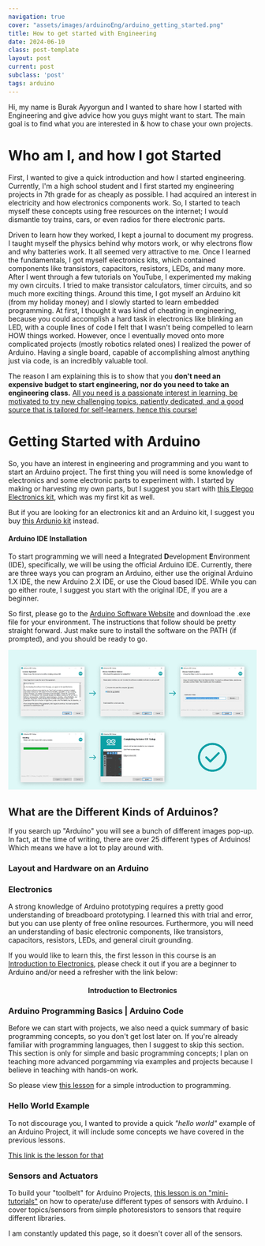 ```yaml
---
navigation: true
cover: "assets/images/arduinoEng/arduino_getting_started.png"
title: How to get started with Engineering
date: 2024-06-10
class: post-template
layout: post
current: post
subclass: 'post'
tags: arduino
---
```


Hi, my name is Burak Ayyorgun and I wanted to share how I started with Engineering and give advice how you guys might want to start. The main goal is to find what you are interested in & how to chase your own projects. 

# Who am I, and how I got Started
First, I wanted to give a quick introduction and how I started engineering. Currently, I'm a high school student and I first started my engineering projects in 7th grade for as cheaply as possible. I had acquired an interest in electricity and how electronics components work. So, I started to teach myself these concepts using free resources on the internet; I would dismantle toy trains, cars, or even radios for there electronic parts. 

Driven to learn how they worked, I kept a journal to document my progress. I taught myself the physics behind why motors work, or why electrons flow and why batteries work. It all seemed very attractive to me. Once I learned the fundamentals, I got myself electronics kits, which contained components like transistors, capacitors, resistors, LEDs, and many more. After I went through a few tutorials on YouTube, I experimented my making my own circuits. I tried to make transistor calculators, timer circuits, and so much more exciting things. Around this time, I got myself an Arduino kit (from my holiday money) and I slowly started to learn embedded programming. At first, I thought it was kind of cheating in engineering, because you could accomplish a hard task in electronics like blinking an LED, with a couple lines of code I felt that I wasn't being compelled to learn HOW things worked. However, once I eventually moved onto more complicated projects (mostly robotics related ones) I realized the power of Arduino. Having a single board, capable of accomplishing almost anything just via code, is an incredibly valuable tool. 

The reason I am explaining this is to show that you **don't need an expensive budget to start engineering, nor do you need to take an engineering class.** <ins>All you need is a passionate interest in learning, be motivated to try new challenging topics, patiently dedicated, and a good source that is tailored for self-learners, hence this course!</ins>

# Getting Started with Arduino

So, you have an interest in engineering and programming and you want to start an Arduino project. The first thing you will need is some knowledge of electronics and some electronic parts to experiment with. I started by making or harvesting my own parts, but I suggest you start with [this Elegoo Electronics kit](https://www.amazon.com/EL-CK-002-Electronic-Breadboard-Capacitor-Potentiometer/dp/B01ERP6WL4/ref=asc_df_B01ERP6WL4/?tag=hyprod-20&linkCode=df0&hvadid=692875362841&hvpos=&hvnetw=g&hvrand=6781416287060863964&hvpone=&hvptwo=&hvqmt=&hvdev=c&hvdvcmdl=&hvlocint=&hvlocphy=9008161&hvtargid=pla-2281435178378&mcid=9cae1398299332c592e9e59d7108c20c&hvocijid=6781416287060863964-B01ERP6WL4-&hvexpln=73&th=1), which was my first kit as well. 

But if you are looking for an electronics kit and an Arduino kit, I suggest you buy [this Ardunio kit](https://www.amazon.com/EL-KIT-008-Project-Complete-Ultimate-TUTORIAL/dp/B01EWNUUUA/ref=sr_1_2_sspa?crid=VT5GROVB1LF2&dib=eyJ2IjoiMSJ9.-TMWe7jTY1L2k9FBx9xn45aUF9NcSgBFiPQ6oaDLYt2Cznux_TU45wzwVYLmtrQWvKhuwpNk2ieKX1geRZraMWtNVoqnTx4C4q_RqhIwnmbe8hn17AkgF8zYNcgfb_CvpT6UWFi6eoN_0UrRKqI-sRw69S_kW7wrtEl9hPT3SFsvGrgVgYOLl10HbuDTFnV1BOyb7fNHonPrdXVzEZVhe9oFCqCqbdoOSe4Pr3Cy6HrStJG_V0yfsNWnkwMOtRESIHrv8cvITSCVYqvUIvqWluq_inEOqArknVoMXDReyh4.WzOU8KAlagC6ySOcYMVzU1we36t-fgsKHFg-uUsQ2wo&dib_tag=se&keywords=elegoo+arduino+kit&qid=1726579233&s=electronics&sprefix=elegoo+arudino+kit%2Celectronics%2C60&sr=1-2-spons&sp_csd=d2lkZ2V0TmFtZT1zcF9hdGY&psc=1) instead. 

#### Arduino IDE Installation

To start programming we will need a **I**ntegrated **D**evelopment **E**nvironment (IDE), specifically, we will be using the official Arduino IDE. Currently, there are three ways you can program an Arduino, either use the original Arduino 1.X IDE, the new Arduino 2.X IDE, or use the Cloud based IDE. While you can go either route, I suggest you start with the original IDE, if you are a beginner. 

So first, please go to the [Arduino Software Website](https://www.arduino.cc/en/software#legacy-ide-18x) and download the .exe file for your environment. The instructions that follow should be pretty straight forward. Just make sure to install the software on the PATH (if prompted), and you should be ready to go.

![ide](assets/images/arduinoEng/arduino_ide.png)

<!-- - listing instructions
-
- -->

## What are the Different Kinds of Arduinos?

If you search up "Arduino" you will see a bunch of different images pop-up. In fact, at the time of writing, there are over 25 different types of Arduinos! Which means we have a lot to play around with. 

### Layout and Hardware on an Arduino

### Electronics

A strong knowledge of Arduino prototyping requires a pretty good understanding of breadboard prototyping. I learned this with trial and error, but you can use plenty of free online resources. Furthermore, you will need an understanding of basic electronic components, like transistors, capacitors, resistors, LEDs, and general ciruit grounding. 

If you would like to learn this, the first lesson in this course is an [Introduction to Electronics](https://burakayy.com/blog/arduino-electronics), please check it out if you are a beginner to Arduino and/or need a refresher with the link below:

<h4 href=https://burakayy.com/blog/arduino-electronics style="text-align: center;">Introduction to Electronics</h4>


### Arduino Programming Basics | Arduino Code

Before we can start with projects, we also need a quick summary of basic programming concepts, so you don't get lost later on. If you're already familiar with programming languages, then I suggest to skip this section. This section is only for simple and basic programming concepts; I plan on teaching more advanced porgamming via examples and projects because I believe in teaching with hands-on work.

So please view [this lesson](https://burakayy.com/blog/arduino-programming) for a simple introduction to programming.


### Hello World Example

To not discourage you, I wanted to provide a quick _"hello world"_ example of an Arduino Project, it will include some concepts we have covered in the previous lessons. 

[This link is the lesson for that](https://burakayy.com/blog/arduino-hello-world)

### Sensors and Actuators

To build your "toolbelt" for Arduino Projects, [this lesson is on "mini-tutorials"](https://burakayy.com/blog/arduino-sensors) on how to operate/use different types of sensors with Arduino. I cover topics/sensors from simple photoresistors to sensors that require different libraries.

I am constantly updated this page, so it doesn't cover all of the sensors.

<!-- ### Ardunio Code




### Future Projects -->




